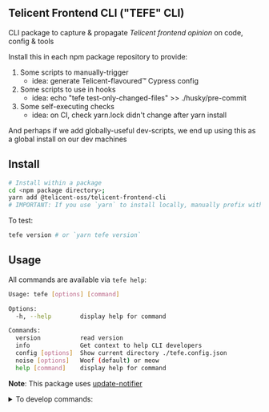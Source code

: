 ## Telicent Frontend CLI ("TEFE" CLI)

CLI package to capture & propagate _Telicent frontend opinion_ on code, config & tools

Install this in each npm package repository to provide:
1. Some scripts to manually-trigger
    * idea: generate Telicent-flavoured™ Cypress config
2. Some scripts to use in hooks
    * idea: echo "tefe test-only-changed-files" >> ./husky/pre-commit
3. Some self-executing checks
    * idea: on CI, check yarn.lock didn't change after yarn install

And perhaps if we add globally-useful dev-scripts, we end up using this as a global install on our dev machines

## Install

```sh
# Install within a package
cd <npm package directory>;
yarn add @telicent-oss/telicent-frontend-cli
# IMPORTANT: If you use `yarn` to install locally, manually prefix with "yarn" e.g. `yarn tefe`
```

To test:
```sh
tefe version # or `yarn tefe version`
```

## Usage

All commands are available via `tefe help`:
<!-- help -->
```sh
Usage: tefe [options] [command]

Options:
  -h, --help        display help for command

Commands:
  version           read version
  info              Get context to help CLI developers
  config [options]  Show current directory ./tefe.config.json
  noise [options]   Woof (default) or meow
  help [command]    display help for command

```
<!-- /help -->

**Note**: This package uses [update-notifier](https://www.npmjs.com/package/update-notifier?activeTab=readme)

<details>
  <summary>To develop commands:</summary>

<hr />

### Tips

1. TypeScript source files import with `.js` extension e.g. `import a from './path.js`  (as `./src/**/*.ts` files are emitted and run from `./dist/**/*.js`)
2. JavaScript test files must not include any extension in imports `import a from './path';`
3. CLI developer workflows require heavy use of _symlinks_ via
    * [yarn link](https://classic.yarnpkg.com/lang/en/docs/cli/link/)
    * [yarn unlink](https://classic.yarnpkg.com/en/docs/cli/unlink#search)
    * And custom [yarn relink](https://github.com/telicent-oss/telicent-frontend-cli/commit/7e85e2383dd2494486cde4f65146dbb606b49159#diff-7ae45ad102eab3b6d7e7896acd08c427a9b25b346470d7bc6507b6481575d519R10) command for forcing stubborn symlinks to reset

4. It might help to familiarise yourself with the general process of
[building CLI tools](https://www.google.com/search?q=npm+cli+development+tutorial)


### Dev workflow

```sh
# To use (and develop) locally:
git clone git@telicent-oss/telicent-frontend-cli
cd telicent-frontend-cli
yarn link # creates symlink
# Sym-link/bin changes (e.g. package.json "bin" field) require:
yarn unlink && yarn link
```

Then for every local package you wish to use this cli:
```sh
cd <package>
yarn link @telicent-oss/telicent-frontend-cli
```

Or to use the package globally:
```sh
yarn global link @telicent-oss/telicent-frontend-cli
```

### Best Practices

**Automate** - When you have an idea for a CLI task:
   - Try to automate the task
   - Else, try to automate part of the task
   - Else, try to automate errors/warnings
   - Else, create some feedback to help the next idea

**Inter-operability**: Bias for CLI scripts runninng (consistently) on as many different platforms as possible — including stripped down CI machines. So:
* avoid non-node code
* target node 16
* do not bundle, to allow easy ssh-debugging/editing of scripts on CI machines

**Usefulness**: Avoid being so precious about the code that nothing gets added


</details>
